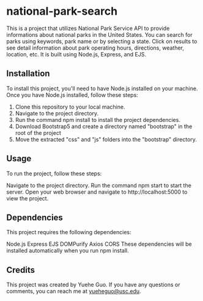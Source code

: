 # national-park-search
This is a project that utilizes National Park Service API to provide informations about national parks in the United States. You can search for parks using keywords, park name or by selecting a state. Click on results to see detail information about park operating hours, directions, weather, location, etc. 
It is built using Node.js, Express, and EJS.

## Installation
To install this project, you'll need to have Node.js installed on your machine. Once you have Node.js installed, follow these steps:
1. Clone this repository to your local machine.
2. Navigate to the project directory.
3. Run the command npm install to install the project dependencies.
4. Download Bootstrap5 and create a directory named "bootstrap" in the root of the project
5. Move the extracted "css" and "js" folders into the "bootstrap" directory.

## Usage
To run the project, follow these steps:

Navigate to the project directory.
Run the command npm start to start the server.
Open your web browser and navigate to http://localhost:5000 to view the project.
## Dependencies
This project requires the following dependencies:

Node.js
Express
EJS
DOMPurify
Axios
CORS
These dependencies will be installed automatically when you run npm install.

## Credits
This project was created by Yuehe Guo. If you have any questions or comments, you can reach me at yueheguo@usc.edu.